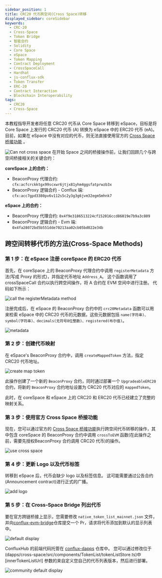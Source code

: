 ```yaml
---
sidebar_position: 1
title: CRC20 代币跨空间(Cross Space)转移
displayed_sidebar: coreSidebar
keywords:
  - CRC-20
  - Cross-Space
  - Token Bridge
  - 智能合约
  - Solidity
  - Core Space
  - eSpace
  - Token Mapping
  - Contract Deployment
  - CrossSpaceCall
  - Hardhat
  - js-conflux-sdk
  - Token Transfer
  - ERC-20
  - Contract Interaction
  - Blockchain Interoperability
tags:
  - CRC20
  - Cross-Space
---
```


本教程指导开发者将任意 CRC20 代币从 Core Space 转移到 eSpace，目标是将 Core Space 上发行的 CRC20 代币 (A) 转换为 eSpace 中的 ERC20 代币 (eA)。 目前，如果在 eSpace 中没有对应的代币，则无法直接使用官方的 [Cross Space 桥接功能](https://confluxhub.io/espace-bridge/cross-space) 。

![Can not cross space](./imgs/cross-space/cannot-cross-space.jpg)
在开始 Space 之间的桥接操作前，让我们回顾几个与跨空间桥接相关的关键合约：

**coreSpace 上的合约：**

- BeaconProxy 代理合约: `cfx:acfcrckktgx99scxwr6jtjx81yhm4ggsfatprwzb3x`
- BeaconProxy 逻辑合约 - Conflux 端: `cfx:acc7gpd3380pv6v112s5c2y3g3g6jvm32egm5mhnk7`

**eSpace 上的合约：**

- BeaconProxy 代理合约: `0x4f9e3186513224cf152016ccd86019e7b9a3c809`
- BeaconProxy 逻辑合约 - Evm 端: `0x4fa28072bd5b551dde70213aa02cb05bd022e34b`

## 跨空间转移代币的方法(Cross-Space Methods)

### 第 1 步：在 eSpace 注册 coreSpace 的 ERC20 代币

首先，在 coreSpace 上的 BeaconProxy 代理合约中调用 `registerMetadata` 方法(写成 Proxy 的形式)，并指定代币地址 `Address_A`。 这个函数调用了 crossSpaceCall 合约以执行跨空间操作，将 A 合约在 EVM 空间中进行注册。 代码如下所示：

![call the registerMetadata method](./imgs/cross-space/call-beacon-proxy-core.jpg)

注册完成后，在 eSpace 的 BeaconProxy 合约中的 `crc20Metadata` 函数可以用来检索 eSpace 中的 CRC20 代币的元数据，这些元数据包括 `name(字符串)、symbol(字符串)、decimals(无符号8位整数)、registered(布尔值)`。

![metadata](./imgs/cross-space/fanscoin-metadata.jpg)

### 第 2 步：创建代币映射

在 eSpace's BeaconProxy 合约中，调用 `createMappedToken` 方法，指定 CRC20 代币地址。

![create map token](./imgs/cross-space/create-map-token.jpg)

此操作创建了一个新的 `BeaconProxy` 合约，同时通过部署一个 `UpgradeableERC20` 合约，将新的 `BeaconProxy` 合约地址设置为 CRC20 代币对应的 `mappedToken`。

此时，在 coreSpace 和 eSpace 上的 CRC20 和 ERC20 代币已经建立了完整的映射关系。

### 第 3 步：使用官方 Cross Space 桥接功能

现在，您可以通过官方的 [Cross Space 桥接功能](https://confluxhub.io/espace-bridge/cross-space)执行跨空间代币转移的操作，其中包含 coreSpace 的 BeaconProxy 合约中调用 `crossToEVM` 函数(在此操作之前，需要先授权BeaconProxy 合约调用 CRC20 代币)的操作。

![use cross space](./imgs/cross-space/use-cross-space.jpg)

### 第 4 步：更新 Logo 以及代币标签

转移到 eSpace 后，代币会缺少 logo 以及标签信息。 这可能需要通过公告合约(Announcement contract)进行正式的广播。

![add logo](./imgs/cross-space/add-logo.jpg)

### 第 5 步：在 Cross-Space Bridge 列出代币

要在官方跨链桥接上显示，您需要修改 `native_token_list_mainnet.json` 文件，并向[conflux-evm-bridge](https://github.com/Conflux-Chain/conflux-evm-bridge)仓库提交一个 Pr，请求将代币添加到默认的显示列表中。

![default display](./imgs/cross-space/default-display.png)

ConfluxHub 的前端代码托管在 [conflux-dapps](https://github.com/Conflux-Chain/conflux-dapps) 仓库中。 您可以通过修改位于 (dapps/cross-space/src/components/TokenList/tokenListStore.ts)中 [innerTokenListUrl] 参数的来自定义您自己的代币列表版本，然后进行部署。

![community default display](./imgs/cross-space/fanscoin-bridge.png)
